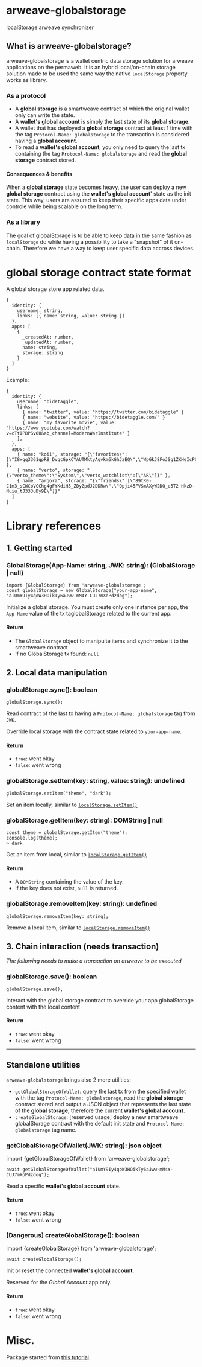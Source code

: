 # arweave-globalstorage

localStorage arweave synchronizer

## What is arweave-globalstorage?

arweave-globalstorage is a wallet centric data storage solution for arweave applications on the permaweb.
It is an hybrid local/on-chain storage solution made to be used the same way the native `localStorage` property works as library.

### As a protocol

- A __global storage__ is a smartweave contract of which the original wallet only can write the state.
- A __wallet's global account__ is simply the last state of its __global storage__.
- A wallet that has deployed a __global storage__ contract at least 1 time with the tag `Protocol-Name: globalstorage` to the transaction is considered having a __global account__.
- To read a __wallet's global account__, you only need to query the last tx containing the tag `Protocol-Name: globalstorage` and read the __global storage__ contract stored.

#### Consequences & benefits

When a __global storage__ state becomes heavy, the user can deploy a new __global storage__ contract using the __wallet's global account__' state as the init state. This way, users are assured to keep their specific apps data under controle while being scalable on the long term.

### As a library

The goal of globalStorage is to be able to keep data in the same fashion as `localStorage` do while having a possibility to take a "snapshot" of it on-chain. Therefore we have a way to keep user specific data accross devices.

# __global storage__ contract state format

A global storage store app related data.

```
{
  identity: {
    username: string,
    links: [{ name: string, value: string }]
  },
  apps: [
    {
      _createdAt: number,
      _updatedAt: number,
      name: string, 
      storage: string
    }
  ]
}
```

Example:
```
{
  identity: {
    username: "bidetaggle",
    links: [
      { name: "twitter", value: "https://twitter.com/bidetaggle" }
      { name: "website", value: "https://bidetaggle.com/" }
      { name: "my favorite movie", value: "https://www.youtube.com/watch?v=cTtIPBPSv0U&ab_channel=ModernWarInstitute" }
    ],
  },
  apps: [
    { name: "koii", storage: "{\"favorites\":[\"I8xgq3361qpR8_DvqcGpkCYAUTMktyAgvkm6kGhJzEQ\",\"WpGkJ8FoJSg1ZKHeIcP64GQXdDUeB7FzAghHMQxNY5U\"]}" },
    { name: "verto", storage: "{\"verto_theme\":\"System\",\"verto_watchlist\":[\"AR\"]}" },
    { name: "argora", storage: "{\"friends\":[\"89tR0-C1m3_sCWCoVCChg4gFYKdiH5_ZDyZpdJ2DDRw\",\"Opji45FVSmAXyW2DQ_e5T2-HkzD-Nuiu_tJ333uDy9E\"]}"
  ]
}
```

# Library references

## 1. Getting started

### GlobalStorage(App-Name: string, JWK: string): (GlobalStorage | null)
```
import {GlobalStorage} from 'arweave-globalstorage';
const globalStorage = new GlobalStorage("your-app-name", "aIUmY9Iy4qoW3HOikTy6aJww-mM4Y-CUJ7mXoPdzdog");
```
Initialize a global storage. You must create only one instance per app, the `App-Name` value of the tx taglobalStorage related to the current app.

#### Return
- The `GlobalStorage` object to manipulte items and synchronize it to the smartweave contract
- If no GlobalStorage tx found: `null`

## 2. Local data manipulation

### globalStorage.sync(): boolean
```
globalStorage.sync();
```
Read contract of the last tx having a `Protocol-Name: globalstorage` tag from `JWK`.

Override local storage with the contract state related to `your-app-name`.
#### Return
- `true`: went okay
- `false`: went wrong

### globalStorage.setItem(key: string, value: string): undefined
```
globalStorage.setItem("theme", "dark");
```
Set an item locally, similar to [`localStorage.setItem()`](https://developer.mozilla.org/en-US/docs/Web/API/Storage/setItem)

### globalStorage.getItem(key: string): DOMString | null
```
const theme = globalStorage.getItem("theme");
console.log(theme);
> dark
```
Get an item from local, similar to [`localStorage.getItem()`](https://developer.mozilla.org/en-US/docs/Web/API/Storage/getItem)

#### Return
- A `DOMString` containing the value of the key.
- If the key does not exist, `null` is returned.

### globalStorage.removeItem(key: string): undefined
```
globalStorage.removeItem(key: string);
```
Remove a local item, similar to [`localStorage.removeItem()`](https://developer.mozilla.org/en-US/docs/Web/API/Storage/removeItem)

## 3. Chain interaction (needs transaction)

_The following needs to make a transaction on arweave to be executed_

### globalStorage.save(): boolean
```
globalStorage.save();
```
Interact with the global storage contract to override your app globalStorage content with the local content

#### Return
- `true`: went okay
- `false`: went wrong

-----------

## Standalone utilities

`arweave-globalstorage` brings also 2 more utilities: 
- `getGlobalStorageOfWallet`: query the last tx from the specified wallet with the tag `Protocol-Name: globalstorage`, read the __global storage__ contract stored and output a JSON object that represents the last state of the __global storage__, therefore the current __wallet's global account__.
- `createGlobalStorage`: [reserved usage] deploy a new smartweave globalStorage contract with the default init state and `Protocol-Name: globalstorage` tag name.

### getGlobalStorageOfWallet(JWK: string): json object
import {getGlobalStorageOfWallet} from 'arweave-globalstorage';
```
await getGlobalStorageOfWallet("aIUmY9Iy4qoW3HOikTy6aJww-mM4Y-CUJ7mXoPdzdog");
```
Read a specific __wallet's global account__ state.

#### Return
- `true`: went okay
- `false`: went wrong

### [Dangerous] createGlobalStorage(): boolean
import {createGlobalStorage} from 'arweave-globalstorage';
```
await createGlobalStorage();
```
Init or reset the connected __wallet's global account__.

Reserved for the _Global Account_ app only.

#### Return
- `true`: went okay
- `false`: went wrong

# Misc.

Package started from [this tutorial](https://itnext.io/step-by-step-building-and-publishing-an-npm-typescript-package-44fe7164964c).